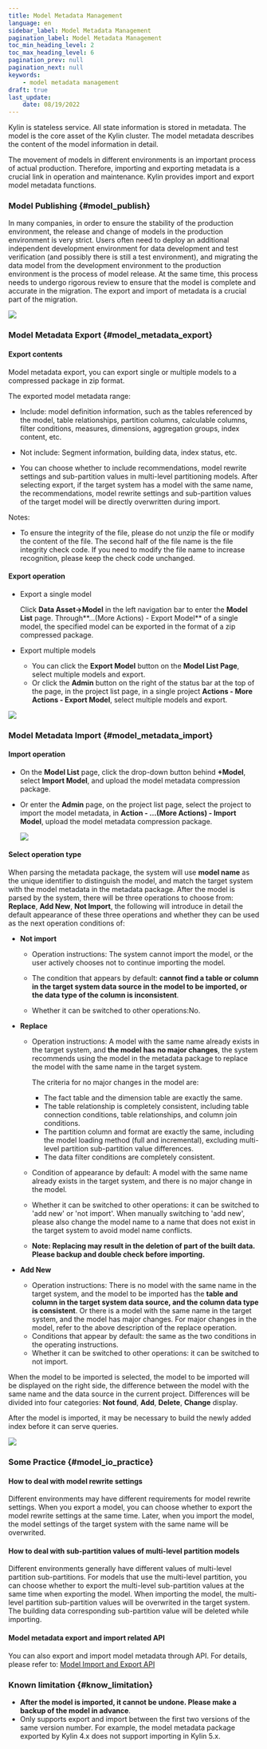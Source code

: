 ```yaml
---
title: Model Metadata Management
language: en
sidebar_label: Model Metadata Management
pagination_label: Model Metadata Management
toc_min_heading_level: 2
toc_max_heading_level: 6
pagination_prev: null
pagination_next: null
keywords:
    - model metadata management
draft: true
last_update:
    date: 08/19/2022
---
```



Kylin is stateless service. All state information is stored in metadata. The model is the core asset of the Kylin cluster. The model metadata describes the content of the model information in detail.

The movement of models in different environments is an important process of actual production. Therefore, importing and exporting metadata is a crucial link in operation and maintenance. Kylin provides import and export model metadata functions.


### Model Publishing {#model_publish}

In many companies, in order to ensure the stability of the production environment, the release and change of models in the production environment is very strict. Users often need to deploy an additional independent development environment for data development and test verification (and possibly there is still a test environment), and migrating the data model from the development environment to the production environment is the process of model release. At the same time, this process needs to undergo rigorous review to ensure that the model is complete and accurate in the migration. The export and import of metadata is a crucial part of the migration.

![](images/model_publish.png)


### Model Metadata Export {#model_metadata_export}

#### Export contents

Model metadata export, you can export single or multiple models to a compressed package in zip format.

The exported model metadata range:

- Include: model definition information, such as the tables referenced by the model, table relationships, partition columns, calculable columns, filter conditions, measures, dimensions, aggregation groups, index content, etc.

- Not include: Segment information, building data, index status, etc.

- You can choose whether to include recommendations, model rewrite settings and sub-partition values in multi-level partitioning models. After selecting export, if the target system has a model with the same name, the recommendations, model rewrite settings and sub-partition values of the target model will be directly overwritten during import.

Notes:

- To ensure the integrity of the file, please do not unzip the file or modify the content of the file. The second half of the file name is the file integrity check code. If you need to modify the file name to increase recognition, please keep the check code unchanged.


#### Export operation

- Export a single model

   Click **Data Asset->Model** in the left navigation bar to enter the **Model List** page. Through**...(More Actions) - Export Model** of a single model, the specified model can be exported in the format of a zip compressed package.

- Export multiple models

   - You can click the **Export Model** button on the **Model List Page**, select multiple models and export.
   - Or click the **Admin** button on the right of the status bar at the top of the page, in the project list page, in a single project **Actions - More Actions - Export Model**, select multiple models and export.

![](images/model_export.png)


### Model Metadata Import {#model_metadata_import}

#### Import operation

- On the **Model List** page, click the drop-down button behind **+Model**, select **Import Model**, and upload the model metadata compression package.

- Or enter the **Admin** page, on the project list page, select the project to import the model metadata, in **Action - ...(More Actions) - Import Model**, upload the model metadata compression package.

  ![](images/model_upload.png)
  
#### Select operation type

When parsing the metadata package, the system will use **model name** as the unique identifier to distinguish the model, and match the target system with the model metadata in the metadata package. After the model is parsed by the system, there will be three operations to choose from: **Replace**, **Add New**, **Not Import**, the following will introduce in detail the default appearance of these three operations and whether they can be used as the next operation conditions of:

- **Not import**

  - Operation instructions: The system cannot import the model, or the user actively chooses not to continue importing the model.

  - The condition that appears by default: **cannot find a table or column in the target system data source in the model to be imported, or the data type of the column is inconsistent**.

  - Whether it can be switched to other operations:No.

- **Replace**

  - Operation instructions: A model with the same name already exists in the target system, and **the model has no major changes**, the system recommends using the model in the metadata package to replace the model with the same name in the target system.

    The criteria for no major changes in the model are:

    - The fact table and the dimension table are exactly the same.
    - The table relationship is completely consistent, including table connection conditions, table relationships, and column join conditions.
    - The partition column and format are exactly the same, including the model loading method (full and incremental), excluding multi-level partition sub-partition value differences.
    - The data filter conditions are completely consistent.

  - Condition of appearance by default: A model with the same name already exists in the target system, and there is no major change in the model.

  - Whether it can be switched to other operations: it can be switched to 'add new' or 'not import'. When manually switching to 'add new', please also change the model name to a name that does not exist in the target system to avoid model name conflicts.

  - **Note: Replacing may result in the deletion of part of the built data. Please backup and double check before importing.**

- **Add New**
  
  - Operation instructions: There is no model with the same name in the target system, and the model to be imported has the **table and column in the target system data source, and the column data type is consistent**. Or there is a model with the same name in the target system, and the model has major changes. For major changes in the model, refer to the above description of the replace operation.
  - Conditions that appear by default: the same as the two conditions in the operating instructions.
  - Whether it can be switched to other operations: it can be switched to not import.

When the model to be imported is selected, the model to be imported will be displayed on the right side, the difference between the model with the same name and the data source in the current project. Differences will be divided into four categories: **Not found**, **Add**, **Delete**, **Change** display.

After the model is imported, it may be necessary to build the newly added index before it can serve queries.

![](images/model_check.png)

### Some Practice {#model_io_practice}

#### How to deal with model rewrite settings

Different environments may have different requirements for model rewrite settings. When you export a model, you can choose whether to export the model rewrite settings at the same time. Later, when you import the model, the model settings of the target system with the same name will be overwrited.

#### How to deal with sub-partition values of multi-level partition models

Different environments generally have different values of multi-level partition sub-partitions. For models that use the multi-level partition, you can choose whether to export the multi-level sub-partition values ​​at the same time when exporting the model. When importing the model, the multi-level partition sub-partition values will be overwrited in the target system. The building data corresponding sub-partition value will be deleted while importing.

#### Model metadata export and import related API

You can also export and import model metadata through API. For details, please refer to: [Model Import and Export API](../../../restapi/model_api/model_import_and_export_api.md)


### Known limitation {#know_limitation}
- **After the model is imported, it cannot be undone. Please make a backup of the model in advance**.
- Only supports export and import between the first two versions of the same version number. For example, the model metadata package exported by Kylin 4.x does not support importing in Kylin 5.x.
